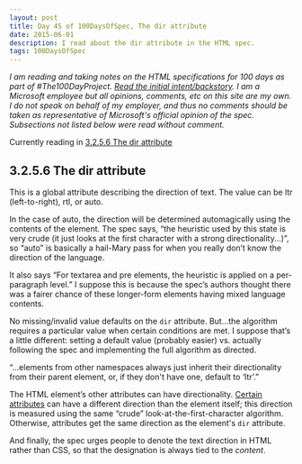 ```yaml
---
layout: post
title: Day 45 of 100DaysOfSpec, The dir attribute
date: 2015-06-01
description: I read about the dir attribute in the HTML spec.
tags: 100DaysOfSpec
---
```


*I am reading and taking notes on the HTML specifications for 100 days as part of #The100DayProject. [Read the initial intent/backstory](http://melanie-richards.com/blog/100-day-project). I am a Microsoft employee but all opinions, comments, etc on this site are my own. I do not speak on behalf of my employer, and thus no comments should be taken as representative of Microsoft's official opinion of the spec. Subsections not listed below were read without comment.*

Currently reading in [3.2.5.6 The dir attribute](http://www.w3.org/TR/html5/dom.html#the-dir-attribute)

## 3.2.5.6 The dir attribute

This is a global attribute describing the direction of text. The value can be ltr (left-to-right), rtl, or auto.

In the case of auto, the direction will be determined automagically using the contents of the element. The spec says, “the heuristic used by this state is very crude (it just looks at the first character with a strong directionality...)”, so “auto” is basically a hail-Mary pass for when you really don’t know the direction of the language.

It also says “For textarea and pre elements, the heuristic is applied on a per-paragraph level.” I suppose this is because the spec’s authors thought there was a fairer chance of these longer-form elements having mixed language contents.

No missing/invalid value defaults on the `dir` attribute. But…the algorithm requires a particular value when certain conditions are met. I suppose that’s a little different: setting a default value (probably easier) vs. actually following the spec and implementing the full algorithm as directed.

“...elements from other namespaces always just inherit their directionality from their parent element, or, if they don't have one, default to ‘ltr’.”

The HTML element’s other attributes can have directionality. [Certain attributes](http://www.w3.org/TR/html5/dom.html#directionality-capable-attribute) can have a different direction than the element itself; this direction is measured using the same “crude” look-at-the-first-character algorithm. Otherwise, attributes get the same direction as the element's `dir` attribute.

And finally, the spec urges people to denote the text direction in HTML rather than CSS, so that the designation is always tied to the *content*.